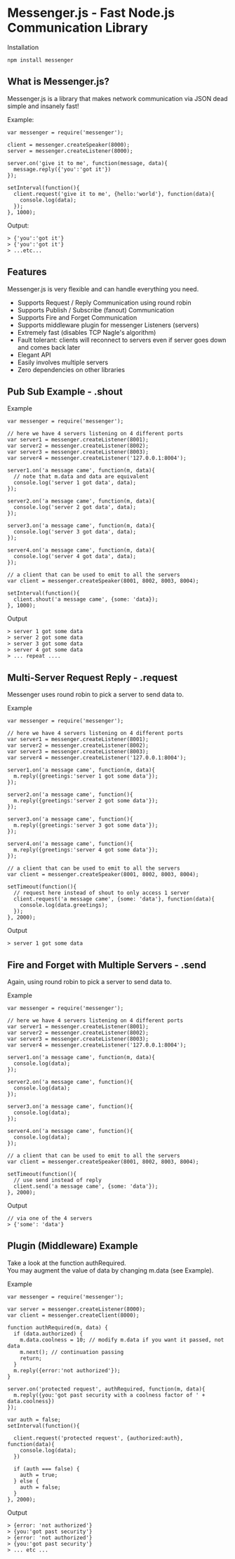 Messenger.js - Fast Node.js Communication Library
============
Installation

    npm install messenger

What is Messenger.js?
------------------
Messenger.js is a library that makes network communication via JSON dead simple and insanely fast!

Example:
  
    var messenger = require('messenger');
  
    client = messenger.createSpeaker(8000);
    server = messenger.createListener(8000);
  
    server.on('give it to me', function(message, data){
      message.reply({'you':'got it'})
    });
  
    setInterval(function(){
      client.request('give it to me', {hello:'world'}, function(data){
        console.log(data);
      });
    }, 1000);

Output:
  
    > {'you':'got it'}
    > {'you':'got it'}
    > ...etc...

Features
--------
Messenger.js is very flexible and can handle everything you need.

- Supports Request / Reply Communication using round robin
- Supports Publish / Subscribe (fanout) Communication
- Supports Fire and Forget Communication
- Supports middleware plugin for messenger Listeners (servers)
- Extremely fast (disables TCP Nagle's algorithm)
- Fault tolerant: clients will reconnect to servers even if server goes down and comes back later
- Elegant API
- Easily involves multiple servers
- Zero dependencies on other libraries

Pub Sub Example - .shout
-------------

Example
  
    var messenger = require('messenger');
  
    // here we have 4 servers listening on 4 different ports
    var server1 = messenger.createListener(8001);
    var server2 = messenger.createListener(8002);
    var server3 = messenger.createListener(8003);
    var server4 = messenger.createListener('127.0.0.1:8004');

    server1.on('a message came', function(m, data){
      // note that m.data and data are equivalent
      console.log('server 1 got data', data);
    });
  
    server2.on('a message came', function(m, data){
      console.log('server 2 got data', data);
    });
  
    server3.on('a message came', function(m, data){
      console.log('server 3 got data', data);
    });
  
    server4.on('a message came', function(m, data){
      console.log('server 4 got data', data);
    });
  
    // a client that can be used to emit to all the servers
    var client = messenger.createSpeaker(8001, 8002, 8003, 8004);
  
    setInterval(function(){
      client.shout('a message came', {some: 'data});
    }, 1000);
  

Output

    > server 1 got some data
    > server 2 got some data
    > server 3 got some data
    > server 4 got some data
    > ... repeat ....

Multi-Server Request Reply - .request
-------------
Messenger uses round robin to pick a server to send data to.

Example

    var messenger = require('messenger');

    // here we have 4 servers listening on 4 different ports
    var server1 = messenger.createListener(8001);
    var server2 = messenger.createListener(8002);
    var server3 = messenger.createListener(8003);
    var server4 = messenger.createListener('127.0.0.1:8004');

    server1.on('a message came', function(m, data){
      m.reply({greetings:'server 1 got some data'});
    });

    server2.on('a message came', function(){
      m.reply({greetings:'server 2 got some data'});
    });

    server3.on('a message came', function(){
      m.reply({greetings:'server 3 got some data'});
    });

    server4.on('a message came', function(){
      m.reply({greetings:'server 4 got some data'});
    });

    // a client that can be used to emit to all the servers
    var client = messenger.createSpeaker(8001, 8002, 8003, 8004);

    setTimeout(function(){
      // request here instead of shout to only access 1 server
      client.request('a message came', {some: 'data'}, function(data){
        console.log(data.greetings);
      });
    }, 2000);


Output

    > server 1 got some data
    

Fire and Forget with Multiple Servers - .send
-------------
Again, using round robin to pick a server to send data to.

Example

    var messenger = require('messenger');

    // here we have 4 servers listening on 4 different ports
    var server1 = messenger.createListener(8001);
    var server2 = messenger.createListener(8002);
    var server3 = messenger.createListener(8003);
    var server4 = messenger.createListener('127.0.0.1:8004');

    server1.on('a message came', function(m, data){
      console.log(data);
    });

    server2.on('a message came', function(){
      console.log(data);
    });

    server3.on('a message came', function(){
      console.log(data);
    });

    server4.on('a message came', function(){
      console.log(data);
    });

    // a client that can be used to emit to all the servers
    var client = messenger.createSpeaker(8001, 8002, 8003, 8004);

    setTimeout(function(){
      // use send instead of reply
      client.send('a message came', {some: 'data'});
    }, 2000);


Output
    
    // via one of the 4 servers
    > {'some': 'data'} 
    
Plugin (Middleware) Example
-------------
Take a look at the function authRequired.  
You may augment the value of data by changing m.data (see Example).

Example
    
    var messenger = require('messenger');
    
    var server = messenger.createListener(8000);
    var client = messenger.createClient(8000);
    
    function authRequired(m, data) {
      if (data.authorized) {
        m.data.coolness = 10; // modify m.data if you want it passed, not data
        m.next(); // continuation passing
        return;
      }
      m.reply({error:'not authorized'});
    }
    
    server.on('protected request', authRequired, function(m, data){
      m.reply({you:'got past security with a coolness factor of ' + data.coolness})
    });
    
    var auth = false;
    setInterval(function(){
      
      client.request('protected request', {authorized:auth}, function(data){
        console.log(data);
      })
      
      if (auth === false) {
        auth = true;
      } else {
        auth = false;
      }
    }, 2000);
    
Output
    
    > {error: 'not authorized'}
    > {you:'got past security'}
    > {error: 'not authorized'}
    > {you:'got past security'}
    > ... etc ...